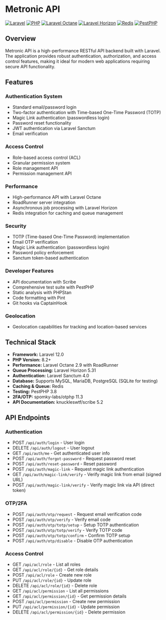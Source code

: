 # Metronic API

[![Laravel](https://img.shields.io/badge/Laravel-12.0-FF2D20?style=for-the-badge&logo=laravel&logoColor=white)](https://laravel.com)
[![PHP](https://img.shields.io/badge/PHP-8.2+-777BB4?style=for-the-badge&logo=php&logoColor=white)](https://php.net)
[![Laravel Octane](https://img.shields.io/badge/Octane-2.9-FF2D20?style=for-the-badge&logo=laravel&logoColor=white)](https://laravel.com/docs/10.x/octane)
[![Laravel Horizon](https://img.shields.io/badge/Horizon-5.31-FF2D20?style=for-the-badge&logo=laravel&logoColor=white)](https://laravel.com/docs/10.x/horizon)
[![Redis](https://img.shields.io/badge/Redis-Support-DC382D?style=for-the-badge&logo=redis&logoColor=white)](https://redis.io)
[![PestPHP](https://img.shields.io/badge/PestPHP-3.8-8A2BE2?style=for-the-badge&logo=php&logoColor=white)](https://pestphp.com)

## Overview

Metronic API is a high-performance RESTful API backend built with Laravel. The application provides robust authentication, authorization, and access control features, making it ideal for modern web applications requiring secure API functionality.

## Features

### Authentication System
- Standard email/password login
- Two-factor authentication with Time-based One-Time Password (TOTP)
- Magic Link authentication (passwordless login)
- Password reset functionality
- JWT authentication via Laravel Sanctum
- Email verification

### Access Control
- Role-based access control (ACL)
- Granular permission system
- Role management API
- Permission management API

### Performance
- High-performance API with Laravel Octane
- RoadRunner server integration
- Asynchronous job processing with Laravel Horizon
- Redis integration for caching and queue management

### Security
- TOTP (Time-based One-Time Password) implementation
- Email OTP verification
- Magic Link authentication (passwordless login)
- Password policy enforcement
- Sanctum token-based authentication

### Developer Features
- API documentation with Scribe
- Comprehensive test suite with PestPHP
- Static analysis with PHPStan
- Code formatting with Pint
- Git hooks via CaptainHook

### Geolocation
- Geolocation capabilities for tracking and location-based services

## Technical Stack

- **Framework:** Laravel 12.0
- **PHP Version:** 8.2+
- **Performance:** Laravel Octane 2.9 with RoadRunner
- **Queue Processing:** Laravel Horizon 5.31
- **Authentication:** Laravel Sanctum 4.0
- **Database:** Supports MySQL, MariaDB, PostgreSQL (SQLite for testing)
- **Caching & Queue:** Redis
- **Testing:** PestPHP 3.8
- **2FA/OTP:** spomky-labs/otphp 11.3
- **API Documentation:** knuckleswtf/scribe 5.2

## API Endpoints

### Authentication
- POST `/api/auth/login` - User login
- DELETE `/api/auth/logout` - User logout
- GET `/api/auth/me` - Get authenticated user info
- POST `/api/auth/forgot-password` - Request password reset
- POST `/api/auth/reset-password` - Reset password
- POST `/api/auth/magic-link` - Request magic link authentication
- GET `/api/auth/magic-link/verify` - Verify magic link from email (signed URL)
- POST `/api/auth/magic-link/verify` - Verify magic link via API (direct token)

### OTP/2FA
- POST `/api/auth/otp/request` - Request email verification code
- POST `/api/auth/otp/verify` - Verify email code
- POST `/api/auth/otp/totp/setup` - Setup TOTP authentication
- POST `/api/auth/otp/totp/verify` - Verify TOTP code
- POST `/api/auth/otp/totp/confirm` - Confirm TOTP setup
- POST `/api/auth/otp/disable` - Disable OTP authentication

### Access Control
- GET `/api/acl/role` - List all roles
- GET `/api/acl/role/{id}` - Get role details
- POST `/api/acl/role` - Create new role
- PUT `/api/acl/role/{id}` - Update role
- DELETE `/api/acl/role/{id}` - Delete role
- GET `/api/acl/permission` - List all permissions
- GET `/api/acl/permission/{id}` - Get permission details
- POST `/api/acl/permission` - Create new permission
- PUT `/api/acl/permission/{id}` - Update permission
- DELETE `/api/acl/permission/{id}` - Delete permission